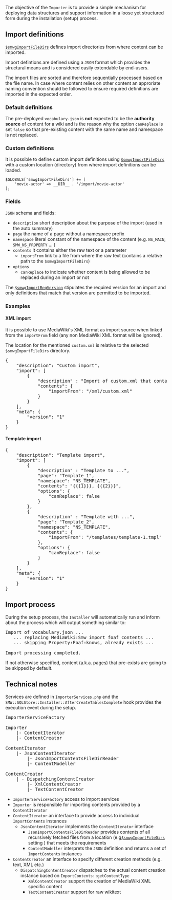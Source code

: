 The objective of the `Importer` is to provide a simple mechanism for deploying
data structures and support information in a loose yet structured form during the installation (setup) process.

## Import definitions

[`$smwgImportFileDirs`](https://www.semantic-mediawiki.org/wiki/Help:$smwgImportFileDirs) defines import directories from where content can be imported.

Import defintions are defined using a `JSON` format which provides the structural means and is considered easily extendable by end-users.

The import files are sorted and therefore sequentially processed based on the file name. In case where content relies on other content an approriate naming convention should be followed to ensure required definitions are imported in the expected order.

### Default definitions

The pre-deployed `vocabulary.json` is __not__ expected to be the __authority
source__ of content for a wiki and is the reason why the option `canReplace` is set `false` so that pre-existing content with the same name and namespace is not replaced.

### Custom definitions

It is possible to define custom import definitions using [`$smwgImportFileDirs`](https://www.semantic-mediawiki.org/wiki/Help:$smwgImportFileDirs)
with a custom location (directory) from where import definitions can be loaded.

```
$GLOBALS['smwgImportFileDirs'] += [
	'movie-actor' => __DIR__ . '/import/movie-actor'
];
```

### Fields

`JSON` schema and fields:

- `description` short description about the purpose of the import (used in the auto summary)
- `page` the name of a page without a namespace prefix
- `namespace` literal constant of the namespace of the content  (e.g. `NS_MAIN`, `SMW_NS_PROPERTY` ... )
- `contents` it contains either the raw text or a parameter
  - `importFrom` link to a file from where the raw text (contains a relative path to the `$smwgImportFileDirs`)
- `options`
  - `canReplace` to indicate whether content is being allowed to be replaced during
  an import or not

The [`$smwgImportReqVersion`](https://www.semantic-mediawiki.org/wiki/Help:$smwgImportReqVersion) stipulates
the required version for an import and only definitions that match that version are permitted to be imported.

### Examples

#### XML import

It is possible to use MediaWiki's XML format as import source when linked from the
`importFrom` field (any non MediaWiki XML format will be ignored).

The location for the mentioned `custom.xml` is relative to the selected `$smwgImportFileDirs` directory.

<pre>
{
	"description": "Custom import",
	"import": [
		{
			"description" : "Import of custom.xml that contains ...",
			"contents": {
				"importFrom": "/xml/custom.xml"
			}
		}
	],
	"meta": {
		"version": "1"
	}
}
</pre>

#### Template import

<pre>
{
	"description": "Template import",
	"import": [
		{
			"description" : "Template to ...",
			"page": "Template_1",
			"namespace": "NS_TEMPLATE",
			"contents": "<includeonly>{{{1}}}, {{{2}}}</includeonly>",
			"options": {
				"canReplace": false
			}
		},
		{
			"description" : "Template with ...",
			"page": "Template_2",
			"namespace": "NS_TEMPLATE",
			"contents": {
				"importFrom": "/templates/template-1.tmpl"
			},
			"options": {
				"canReplace": false
			}
		}
	],
	"meta": {
		"version": "1"
	}
}
</pre>

## Import process

During the setup process, the `Installer` will automatically run and inform
about the process which will output something similar to:

<pre>
Import of vocabulary.json ...
   ... replacing MediaWiki:Smw import foaf contents ...
   ... skipping Property:Foaf:knows, already exists ...

Import processing completed.
</pre>

If not otherwise specified, content (a.k.a. pages) that pre-exists are going to be skipped by default.

## Technical notes

Services are defined in `ImporterServices.php` and the `SMW::SQLStore::Installer::AfterCreateTablesComplete` hook
provides the execution event during the setup.

<pre>
ImporterServiceFactory

Importer
	|- ContentIterator
	|- ContentCreator

ContentIterator
	|- JsonContentIterator
		|- JsonImportContentsFileDirReader
		|- ContentModeller

ContentCreator
	| - DispatchingContentCreator
		|- XmlContentCreator
		|- TextContentCreator
</pre>

- `ImporterServiceFactory` access to import services
- `Importer` is responsible for importing contents provided by a `ContentIterator`
- `ContentIterator` an interface to provide access to individual `ImportContents` instances
  - `JsonContentIterator` implements the `ContentIterator` interface
    - `JsonImportContentsFileDirReader` provides contents of all recursively fetched files from a location (e.g[`$smwgImportFileDirs`](https://www.semantic-mediawiki.org/wiki/Help:$smwgImportFileDirs) setting ) that meets the requirements
    - `ContentModeller` interprets the `JSON` definition and returns a set of `ImportContents` instances
- `ContentCreator` an interface to specify different creation methods (e.g. text, XML etc.)
  - `DispatchingContentCreator` dispatches to the actual content creation instance based on `ImportContents::getContentType`
    - `XmlContentCreator` support the creation of MediaWiki XML specific content
    - `TextContentCreator` support for raw wikitext
